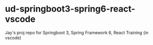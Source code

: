 # ud-springboot3-spring6-react-vscode
Jay's proj repo for Springboot 3, Spring Framework 6, React Training (in vscode)  
